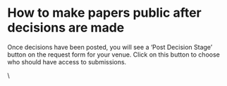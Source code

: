# How to make papers public after decisions are made

Once decisions have been posted, you will see a ‘Post Decision Stage’ button on the request form for your venue. Click on this button to choose who should have access to submissions.

\
